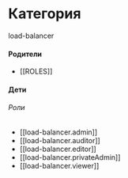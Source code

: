 # Категория

load-balancer


#### Родители

- [[ROLES]]


#### Дети

###### Роли
- [[load-balancer.admin]]
- [[load-balancer.auditor]]
- [[load-balancer.editor]]
- [[load-balancer.privateAdmin]]
- [[load-balancer.viewer]]
